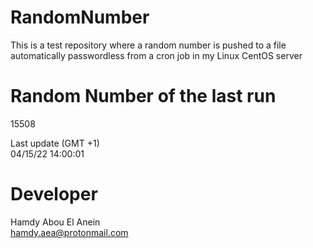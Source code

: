 # RandomNumber    
This is a test repository where a random number is pushed to a file automatically passwordless from a cron job in my Linux CentOS server    
# Random Number of the last run   
15508
      
Last update (GMT +1)    
04/15/22 14:00:01
# Developer    
Hamdy Abou El Anein   
hamdy.aea@protonmail.com
